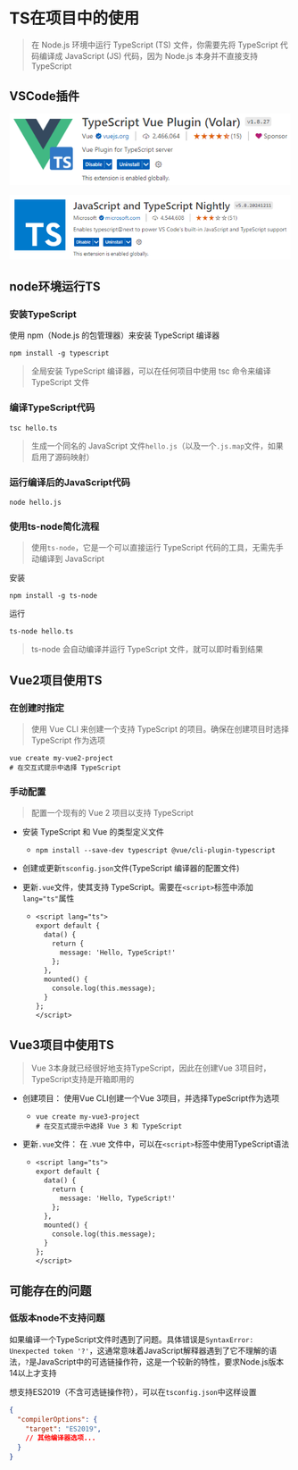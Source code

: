 # TS在项目中的使用

> 在 Node.js 环境中运行 TypeScript (TS) 文件，你需要先将 TypeScript 代码编译成 JavaScript (JS) 代码，因为 Node.js 本身并不直接支持 TypeScript

## VSCode插件

![image-20241212094002120](img/TS在项目中的使用/image-20241212094002120.png)

![image-20241212094041477](img/TS在项目中的使用/image-20241212094041477.png)

## node环境运行TS

### 安装TypeScript

使用 npm（Node.js 的包管理器）来安装 TypeScript 编译器

```
npm install -g typescript
```

> 全局安装 TypeScript 编译器，可以在任何项目中使用 tsc 命令来编译 TypeScript 文件

### 编译TypeScript代码

```
tsc hello.ts
```

> 生成一个同名的 JavaScript 文件`hello.js`（以及一个`.js.map`文件，如果启用了源码映射）

###  运行编译后的JavaScript代码

```
node hello.js
```

### 使用ts-node简化流程

> 使用`ts-node`，它是一个可以直接运行 TypeScript 代码的工具，无需先手动编译到 JavaScript

安装

```
npm install -g ts-node
```

运行

```
ts-node hello.ts
```

> ts-node 会自动编译并运行 TypeScript 文件，就可以即时看到结果

## Vue2项目使用TS

### 在创建时指定

> 使用 Vue CLI 来创建一个支持 TypeScript 的项目。确保在创建项目时选择 TypeScript 作为选项

```
vue create my-vue2-project
# 在交互式提示中选择 TypeScript
```

### 手动配置

> 配置一个现有的 Vue 2 项目以支持 TypeScript

- 安装 TypeScript 和 Vue 的类型定义文件

  - ```
    npm install --save-dev typescript @vue/cli-plugin-typescript
    ```

- 创建或更新`tsconfig.json`文件(TypeScript 编译器的配置文件)

- 更新`.vue`文件，使其支持 TypeScript。需要在`<script>`标签中添加`lang="ts"`属性

  - ```vue
    <script lang="ts">
    export default {
      data() {
        return {
          message: 'Hello, TypeScript!'
        };
      },
      mounted() {
        console.log(this.message);
      }
    };
    </script>
    ```

## Vue3项目中使用TS

> Vue 3本身就已经很好地支持TypeScript，因此在创建Vue 3项目时，TypeScript支持是开箱即用的

- 创建项目： 使用Vue CLI创建一个Vue 3项目，并选择TypeScript作为选项

  - ```
    vue create my-vue3-project
    # 在交互式提示中选择 Vue 3 和 TypeScript
    ```

- 更新`.vue`文件： 在 .vue 文件中，可以在`<script>`标签中使用TypeScript语法

  - ```vue
    <script lang="ts">
    export default {
      data() {
        return {
          message: 'Hello, TypeScript!'
        };
      },
      mounted() {
        console.log(this.message);
      }
    };
    </script>
    ```

## 可能存在的问题

### 低版本node不支持问题

如果编译一个TypeScript文件时遇到了问题。具体错误是`SyntaxError: Unexpected token '?'`，这通常意味着JavaScript解释器遇到了它不理解的语法，`?`是JavaScript中的可选链操作符，这是一个较新的特性，要求Node.js版本14以上才支持

想支持ES2019（不含可选链操作符），可以在`tsconfig.json`中这样设置

```json
{
  "compilerOptions": {
    "target": "ES2019",
    // 其他编译器选项...
  }
}
```

